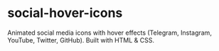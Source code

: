 # social-hover-icons
Animated social media icons with hover effects (Telegram, Instagram, YouTube, Twitter, GitHub). Built with HTML &amp; CSS.
